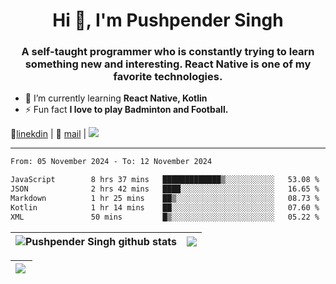 <h1 align="center">Hi 👋, I'm Pushpender Singh</h1>
<h3 align="center">A self-taught programmer who is constantly trying to learn something new and interesting. React Native is one of my favorite technologies.</h3>

- 🌱 I’m currently learning **React Native, Kotlin**
- ⚡ Fun fact **I love to play Badminton and Football.**

👔[linekdin](https://www.linkedin.com/in/pushpender-singh-240061202/) | 📧 [mail](mailto:pushpendersingh694@gmail.com) | 
<a href="https://github.com/pushpender-singh-ap/pushpender-singh-ap">
    <img src="https://komarev.com/ghpvc/?username=pushpender-singh-ap&style=for-the-badge">
</a>


---

<!--START_SECTION:waka-->

```txt
From: 05 November 2024 - To: 12 November 2024

JavaScript        8 hrs 37 mins   █████████████▒░░░░░░░░░░░   53.08 %
JSON              2 hrs 42 mins   ████░░░░░░░░░░░░░░░░░░░░░   16.65 %
Markdown          1 hr 25 mins    ██▒░░░░░░░░░░░░░░░░░░░░░░   08.73 %
Kotlin            1 hr 14 mins    ██░░░░░░░░░░░░░░░░░░░░░░░   07.60 %
XML               50 mins         █▒░░░░░░░░░░░░░░░░░░░░░░░   05.22 %
```

<!--END_SECTION:waka-->


| <a><img align="center" src="https://github-readme-stats-iota-ecru-15.vercel.app/api?username=pushpender-singh-ap&show_icons=true&include_all_commits=true&theme=buefy&hide_border=true" alt="Pushpender Singh github stats" /></a> | <a><img align="center" src="https://github-readme-stats-iota-ecru-15.vercel.app/api/top-langs/?username=pushpender-singh-ap&layout=compact&theme=buefy&hide_border=true" /></a> |
| ------------- | ------------- |

| <a> <img align="left" src="https://github-readme-streak-stats.herokuapp.com/?user=pushpender-singh-ap" /></br> </a> |
| ------------- |
